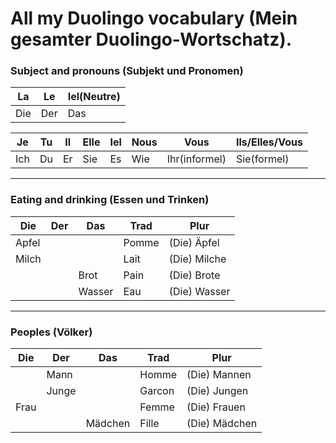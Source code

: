 # All my Duolingo vocabulary (Mein gesamter Duolingo-Wortschatz).

### Subject and pronouns (Subjekt und Pronomen)
|La|Le|Iel(Neutre)|
|---|---|---|
|Die|Der|Das|

|Je|Tu|Il|Elle|Iel|Nous|Vous|Ils/Elles/Vous|
|---|---|---|---|---|---|---|---|
|Ich|Du|Er|Sie|Es|Wie|Ihr(informel)|Sie(formel)|

---

### Eating and drinking (Essen und Trinken)
|Die|Der|Das|Trad|Plur|
|---|---|---|---|---|
|Apfel|||Pomme|(Die) Äpfel|
|Milch|||Lait|(Die) Milche|
|||Brot|Pain|(Die) Brote|
|||Wasser|Eau|(Die) Wasser|

---

### Peoples (Völker)
|Die|Der|Das|Trad|Plur|
|---|---|---|---|---|
||Mann||Homme|(Die) Mannen|
||Junge||Garcon|(Die) Jungen|
|Frau|||Femme|(Die) Frauen|
|||Mädchen|Fille|(Die) Mädchen |